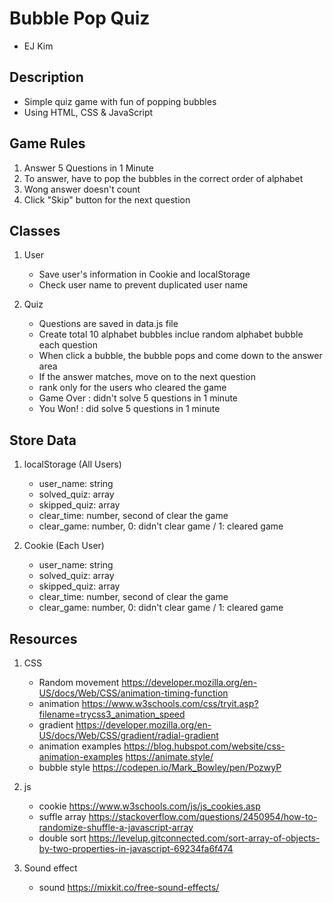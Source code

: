 # Bubble Pop Quiz
- EJ Kim

## Description
- Simple quiz game with fun of popping bubbles 
- Using HTML, CSS & JavaScript

## Game Rules
1. Answer 5 Questions in 1 Minute
2. To answer, have to pop the bubbles in the correct order of alphabet
3. Wong answer doesn't count
4. Click "Skip" button for the next question

## Classes
1. User
    - Save user's information in Cookie and localStorage
    - Check user name to prevent duplicated user name

2. Quiz
    - Questions are saved in data.js file 
    - Create total 10 alphabet bubbles inclue random alphabet bubble each question
    - When click a bubble, the bubble pops and come down to the answer area
    - If the answer matches, move on to the next question
    - rank only for the users who cleared the game
    - Game Over : didn't solve 5 questions in 1 minute
    - You Won! : did solve 5 questions in 1 minute

## Store Data
1. localStorage (All Users)
    - user_name: string
    - solved_quiz: array
    - skipped_quiz: array
    - clear_time: number, second of clear the game
    - clear_game: number, 0: didn't clear game / 1: cleared game

2. Cookie (Each User)
    - user_name: string
    - solved_quiz: array
    - skipped_quiz: array
    - clear_time: number, second of clear the game
    - clear_game: number, 0: didn't clear game / 1: cleared game


## Resources
1. CSS
    - Random movement
    https://developer.mozilla.org/en-US/docs/Web/CSS/animation-timing-function
    - animation
    https://www.w3schools.com/css/tryit.asp?filename=trycss3_animation_speed
    - gradient
    https://developer.mozilla.org/en-US/docs/Web/CSS/gradient/radial-gradient
    - animation examples
    https://blog.hubspot.com/website/css-animation-examples
    https://animate.style/
    - bubble style
    https://codepen.io/Mark_Bowley/pen/PozwyP
    

2. js
    - cookie
    https://www.w3schools.com/js/js_cookies.asp
    - suffle array
    https://stackoverflow.com/questions/2450954/how-to-randomize-shuffle-a-javascript-array
    - double sort
    https://levelup.gitconnected.com/sort-array-of-objects-by-two-properties-in-javascript-69234fa6f474

3. Sound effect
    - sound
    https://mixkit.co/free-sound-effects/